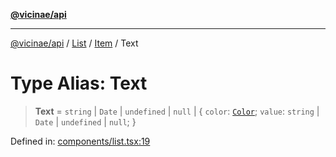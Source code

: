 [**@vicinae/api**](../../../../../../README.md)

***

[@vicinae/api](../../../../../../README.md) / [List](../../../README.md) / [Item](../README.md) / Text

# Type Alias: Text

> **Text** = `string` \| `Date` \| `undefined` \| `null` \| \{ `color`: [`Color`](../../../../../../enumerations/Color.md); `value`: `string` \| `Date` \| `undefined` \| `null`; \}

Defined in: [components/list.tsx:19](https://github.com/vicinaehq/vicinae/blob/c742d5fc509336339909dd669955b863f086bf4e/api/src/api/components/list.tsx#L19)
